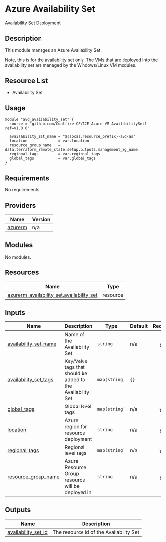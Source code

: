 # Azure Availability Set

Availability Set Deployment

## Description

This module manages an Azure Availability Set.

Note, this is for the availability set only. The VMs that are deployed into the availability set are managed by the Windows/Linux VM modules.

## Resource List

- Availability Set

## Usage

```hcl
module "avd_availability_set" {
  source = "github.com/Coalfire-CF/ACE-Azure-VM-AvailabilitySet?ref=v1.0.0"

  availability_set_name = "${local.resource_prefix}-avd-as"
  location              = var.location
  resource_group_name   = data.terraform_remote_state.setup.outputs.management_rg_name
  regional_tags         = var.regional_tags
  global_tags           = var.global_tags
}
```

<!-- BEGIN_TF_DOCS -->
## Requirements

No requirements.

## Providers

| Name | Version |
|------|---------|
| <a name="provider_azurerm"></a> [azurerm](#provider\_azurerm) | n/a |

## Modules

No modules.

## Resources

| Name | Type |
|------|------|
| [azurerm_availability_set.availability_set](https://registry.terraform.io/providers/hashicorp/azurerm/latest/docs/resources/availability_set) | resource |

## Inputs

| Name | Description | Type | Default | Required |
|------|-------------|------|---------|:--------:|
| <a name="input_availability_set_name"></a> [availability\_set\_name](#input\_availability\_set\_name) | Name of the Availability Set | `string` | n/a | yes |
| <a name="input_availability_set_tags"></a> [availability\_set\_tags](#input\_availability\_set\_tags) | Key/Value tags that should be added to the Availability Set | `map(string)` | `{}` | no |
| <a name="input_global_tags"></a> [global\_tags](#input\_global\_tags) | Global level tags | `map(string)` | n/a | yes |
| <a name="input_location"></a> [location](#input\_location) | Azure region for resource deployment | `string` | n/a | yes |
| <a name="input_regional_tags"></a> [regional\_tags](#input\_regional\_tags) | Regional level tags | `map(string)` | n/a | yes |
| <a name="input_resource_group_name"></a> [resource\_group\_name](#input\_resource\_group\_name) | Azure Resource Group resource will be deployed in | `string` | n/a | yes |

## Outputs

| Name | Description |
|------|-------------|
| <a name="output_availability_set_id"></a> [availability\_set\_id](#output\_availability\_set\_id) | The resource id of the Availability Set |
<!-- END_TF_DOCS -->
